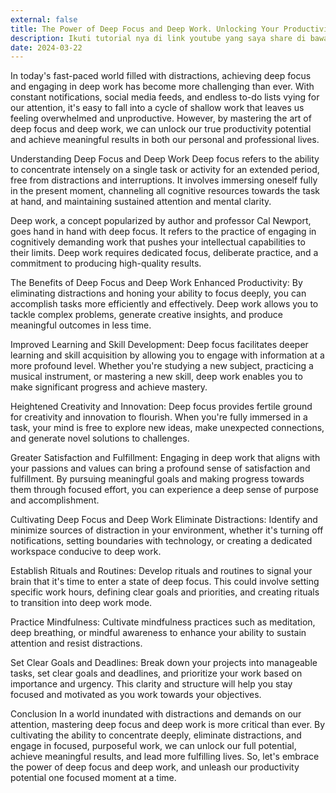 ```yaml
---
external: false
title: The Power of Deep Focus and Deep Work. Unlocking Your Productivity Potential
description: Ikuti tutorial nya di link youtube yang saya share di bawah.
date: 2024-03-22
---
```


In today's fast-paced world filled with distractions, achieving deep focus and engaging in deep work has become more challenging than ever. With constant notifications, social media feeds, and endless to-do lists vying for our attention, it's easy to fall into a cycle of shallow work that leaves us feeling overwhelmed and unproductive. However, by mastering the art of deep focus and deep work, we can unlock our true productivity potential and achieve meaningful results in both our personal and professional lives.

Understanding Deep Focus and Deep Work Deep focus refers to the ability to concentrate intensely on a single task or activity for an extended period, free from distractions and interruptions. It involves immersing oneself fully in the present moment, channeling all cognitive resources towards the task at hand, and maintaining sustained attention and mental clarity.

Deep work, a concept popularized by author and professor Cal Newport, goes hand in hand with deep focus. It refers to the practice of engaging in cognitively demanding work that pushes your intellectual capabilities to their limits. Deep work requires dedicated focus, deliberate practice, and a commitment to producing high-quality results.

The Benefits of Deep Focus and Deep Work Enhanced Productivity: By eliminating distractions and honing your ability to focus deeply, you can accomplish tasks more efficiently and effectively. Deep work allows you to tackle complex problems, generate creative insights, and produce meaningful outcomes in less time.

Improved Learning and Skill Development: Deep focus facilitates deeper learning and skill acquisition by allowing you to engage with information at a more profound level. Whether you're studying a new subject, practicing a musical instrument, or mastering a new skill, deep work enables you to make significant progress and achieve mastery.

Heightened Creativity and Innovation: Deep focus provides fertile ground for creativity and innovation to flourish. When you're fully immersed in a task, your mind is free to explore new ideas, make unexpected connections, and generate novel solutions to challenges.

Greater Satisfaction and Fulfillment: Engaging in deep work that aligns with your passions and values can bring a profound sense of satisfaction and fulfillment. By pursuing meaningful goals and making progress towards them through focused effort, you can experience a deep sense of purpose and accomplishment.

Cultivating Deep Focus and Deep Work Eliminate Distractions: Identify and minimize sources of distraction in your environment, whether it's turning off notifications, setting boundaries with technology, or creating a dedicated workspace conducive to deep work.

Establish Rituals and Routines: Develop rituals and routines to signal your brain that it's time to enter a state of deep focus. This could involve setting specific work hours, defining clear goals and priorities, and creating rituals to transition into deep work mode.

Practice Mindfulness: Cultivate mindfulness practices such as meditation, deep breathing, or mindful awareness to enhance your ability to sustain attention and resist distractions.

Set Clear Goals and Deadlines: Break down your projects into manageable tasks, set clear goals and deadlines, and prioritize your work based on importance and urgency. This clarity and structure will help you stay focused and motivated as you work towards your objectives.

Conclusion In a world inundated with distractions and demands on our attention, mastering deep focus and deep work is more critical than ever. By cultivating the ability to concentrate deeply, eliminate distractions, and engage in focused, purposeful work, we can unlock our full potential, achieve meaningful results, and lead more fulfilling lives. So, let's embrace the power of deep focus and deep work, and unleash our productivity potential one focused moment at a time.


